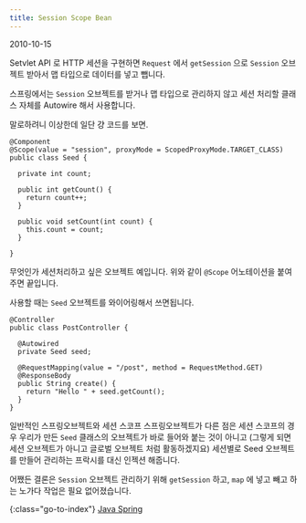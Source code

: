 ```yaml
---
title: Session Scope Bean
---
```


2010-10-15

Setvlet API 로 HTTP 세션을 구현하면
`Request` 에서 `getSession` 으로 `Session` 오브젝트 받아서 맵 타입으로 데이터를 넣고 뺍니다.

스프링에서는 `Session` 오브젝트를 받거나 맵 타입으로 관리하지 않고
세션 처리할 클래스 자체를 Autowire 해서 사용합니다.

말로하려니 이상한데 일단 걍 코드를 보면.

    @Component
    @Scope(value = "session", proxyMode = ScopedProxyMode.TARGET_CLASS)
    public class Seed {
      
      private int count;
      
      public int getCount() {
        return count++;
      }
      
      public void setCount(int count) {
        this.count = count;
      }
      
    }

무엇인가 세션처리하고 싶은 오브젝트 예입니다.
위와 같이 `@Scope` 어노테이션을 붙여주면 끝입니다.

사용할 때는 `Seed` 오브젝트를 와이어링해서 쓰면됩니다.

    @Controller
    public class PostController {
    
      @Autowired
      private Seed seed;
      
      @RequestMapping(value = "/post", method = RequestMethod.GET)
      @ResponseBody
      public String create() {
        return "Hello " + seed.getCount();
      }
    }


일반적인 스프링오브젝트와 세션 스코프 스프링오브젝트가 다른 점은
세션 스코프의 경우 우리가 만든 `Seed` 클래스의 오브젝트가 바로 들어와 붙는 것이 아니고
(그렇게 되면 세션 오브젝트가 아니고 글로벌 오브젝트 처럼 활동하겠지요)
세션별로 Seed 오브젝트를 만들어 관리하는 프락시를 대신 인젝션 해줍니다.

어쨌든 결론은 `Session` 오브젝트 관리하기 위해 `getSession` 하고,
`map` 에 넣고 빼고 하는 노가다 작업은 필요 없어졌습니다.


{:class="go-to-index"}
[Java Spring](index)
